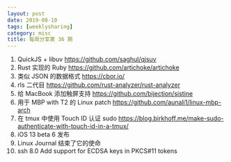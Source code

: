 ```yaml
---
layout: post
date: 2019-08-10
tags: [weeklysharing]
category: misc
title: 每周分享第 36 期
---
```


1. QuickJS + libuv https://github.com/saghul/qjsuv
2. Rust 实现的 Ruby https://github.com/artichoke/artichoke
3. 类似 JSON 的数据格式 https://cbor.io/
4. rls 二代目 https://github.com/rust-analyzer/rust-analyzer
5. 给 MacBook 添加触屏支持 https://github.com/bijection/sistine
6. 用于 MBP with T2 的 Linux patch https://github.com/aunali1/linux-mbp-arch
7. 在 tmux 中使用 Touch ID 认证 sudo https://blog.birkhoff.me/make-sudo-authenticate-with-touch-id-in-a-tmux/
8. iOS 13 beta 6 发布
9. Linux Journal 结束了它的使命
10. ssh 8.0 Add support for ECDSA keys in PKCS#11 tokens

